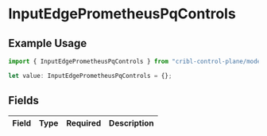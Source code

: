# InputEdgePrometheusPqControls

## Example Usage

```typescript
import { InputEdgePrometheusPqControls } from "cribl-control-plane/models";

let value: InputEdgePrometheusPqControls = {};
```

## Fields

| Field       | Type        | Required    | Description |
| ----------- | ----------- | ----------- | ----------- |